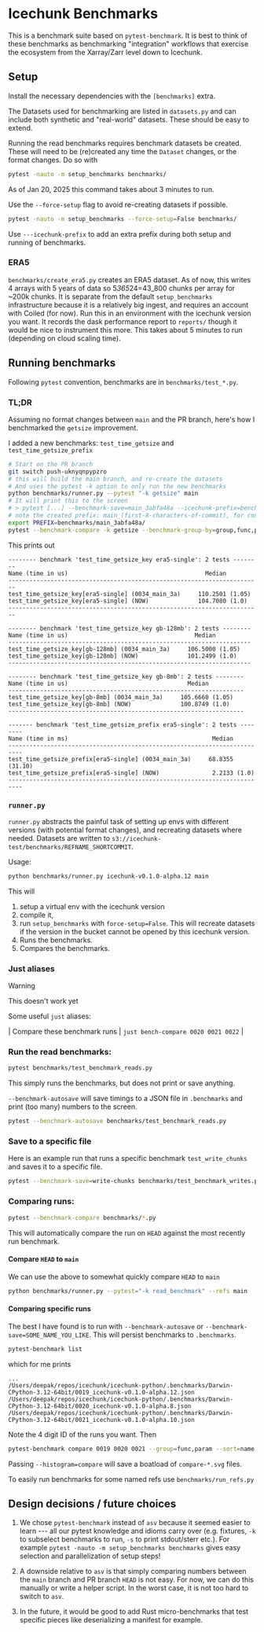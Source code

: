 # Icechunk Benchmarks

This is a benchmark suite based on `pytest-benchmark`.
It is best to think of these benchmarks as benchmarking "integration" workflows that exercise the ecosystem from the Xarray/Zarr level down to Icechunk.

## Setup

Install the necessary dependencies with the `[benchmarks]` extra.

The Datasets used for benchmarking are listed in `datasets.py` and can include both synthetic and "real-world" datasets.
These should be easy to extend.

Running the read benchmarks requires benchmark datasets be created.
These will need to be (re)created any time the `Dataset` changes, or the format changes.
Do so with
``` sh
pytest -nauto -m setup_benchmarks benchmarks/
```
As of Jan 20, 2025 this command takes about 3 minutes to run.

Use the `--force-setup` flag to avoid re-creating datasets if possible.

``` sh
pytest -nauto -m setup_benchmarks --force-setup=False benchmarks/
```
Use `---icechunk-prefix` to add an extra prefix during both setup and running of benchmarks.


### ERA5

`benchmarks/create_era5.py` creates an ERA5 dataset.
As of now, this writes 4 arrays with 5 years of data so 5*365*24=43_800 chunks per array for ~200k chunks.
It is separate from the default `setup_benchmarks` infrastructure because it is a relatively big ingest, and requires an account with Coiled (for now).
Run this in an environment with the icechunk version you want.
It records the dask performance report to `reports/` though it would be nice to instrument this more.
This takes about 5 minutes to run (depending on cloud scaling time).

## Running benchmarks
Following `pytest` convention, benchmarks are in `benchmarks/test_*.py`.

### TL;DR

Assuming no format changes between `main` and the PR branch, here's how I benchmarked the `getsize` improvement.

I added a new benchmarks: `test_time_getsize` and `test_time_getsize_prefix`

``` sh
# Start on the PR branch
git switch push-uknyqnpypzro
# this will build the main branch, and re-create the datasets
# And uses the pytest -k option to only run the new benchmarks
python benchmarks/runner.py --pytest "-k getsize" main
# It will print this to the screen
# > pytest [...] --benchmark-save=main_3abfa48a --icechunk-prefix=benchmarks/main_3abfa48a/  benchmarks/
# note the created prefix: main_(first-8-characters-of-commit), for convenienve export it
export PREFIX=benchmarks/main_3abfa48a/
pytest --benchmark-compare -k getsize --benchmark-group-by=group,func,param --benchmark-columns=median --benchmark-sort=name --icechunk-prefix=$PREFIX benchmarks/
```

This prints out
```
-------- benchmark 'test_time_getsize_key era5-single': 2 tests --------
Name (time in us)                                       Median
------------------------------------------------------------------------
test_time_getsize_key[era5-single] (0034_main_3a)     110.2501 (1.05)
test_time_getsize_key[era5-single] (NOW)              104.7080 (1.0)
------------------------------------------------------------------------

-------- benchmark 'test_time_getsize_key gb-128mb': 2 tests --------
Name (time in us)                                    Median
---------------------------------------------------------------------
test_time_getsize_key[gb-128mb] (0034_main_3a)     106.5000 (1.05)
test_time_getsize_key[gb-128mb] (NOW)              101.2499 (1.0)
---------------------------------------------------------------------

-------- benchmark 'test_time_getsize_key gb-8mb': 2 tests --------
Name (time in us)                                  Median
-------------------------------------------------------------------
test_time_getsize_key[gb-8mb] (0034_main_3a)     105.6660 (1.05)
test_time_getsize_key[gb-8mb] (NOW)              100.8749 (1.0)
-------------------------------------------------------------------

------- benchmark 'test_time_getsize_prefix era5-single': 2 tests --------
Name (time in ms)                                         Median
--------------------------------------------------------------------------
test_time_getsize_prefix[era5-single] (0034_main_3a)     68.8355 (31.10)
test_time_getsize_prefix[era5-single] (NOW)               2.2133 (1.0)
--------------------------------------------------------------------------
```

### `runner.py`

`runner.py` abstracts the painful task of setting up envs with different versions (with potential format changes), and recreating datasets where needed.
Datasets are written to `s3://icechunk-test/benchmarks/REFNAME_SHORTCOMMIT`.

Usage:
``` sh
python benchmarks/runner.py icechunk-v0.1.0-alpha.12 main
```
This will
1. setup a virtual env with the icechunk version
2. compile it,
3. run `setup_benchmarks` with `force-setup=False`. This will recreate datasets if the version in the bucket cannot be opened by this icechunk version.
4. Runs the benchmarks.
5. Compares the benchmarks.

### Just aliases

> [!WARNING]
> This doesn't work yet

Some useful `just` aliases:

| Compare these benchmark runs | `just bench-compare 0020 0021 0022` |

### Run the read benchmarks:
``` sh
pytest benchmarks/test_benchmark_reads.py
```

This simply runs the benchmarks, but does not print or save anything.

`--benchmark-autosave` will save timings to a JSON file in `.benchmarks` and print (too many) numbers to the screen.
```sh
pytest --benchmark-autosave benchmarks/test_benchmark_reads.py
```

### Save to a specific file

Here is an example run that runs a specific benchmark `test_write_chunks` and saves it to a specific file.
```sh
pytest --benchmark-save=write-chunks benchmarks/test_benchmark_writes.py::test_write_chunks
```

### Comparing runs:

``` sh
pytest --benchmark-compare benchmarks/*.py
```

This will automatically compare the run on `HEAD` against the most recently run benchmark.

#### Compare `HEAD` to `main`

We can use the above to somewhat quickly compare `HEAD` to `main`

``` sh
python benchmarks/runner.py --pytest="-k read_benchmark" --refs main
```

#### Comparing specific runs

The best I have found is to run with `--benchmark-autosave` or `--benchmark-save=SOME_NAME_YOU_LIKE`. This will persist benchmarks to
`.benchmarks`.

``` sh
pytest-benchmark list
```
which for me prints
```
...
/Users/deepak/repos/icechunk/icechunk-python/.benchmarks/Darwin-CPython-3.12-64bit/0019_icechunk-v0.1.0-alpha.12.json
/Users/deepak/repos/icechunk/icechunk-python/.benchmarks/Darwin-CPython-3.12-64bit/0020_icechunk-v0.1.0-alpha.8.json
/Users/deepak/repos/icechunk/icechunk-python/.benchmarks/Darwin-CPython-3.12-64bit/0021_icechunk-v0.1.0-alpha.10.json
```

Note the 4 digit ID of the runs you want. Then

``` sh
pytest-benchmark compare 0019 0020 0021 --group=func,param --sort=name --columns=median --name=short
```
Passing `--histogram=compare` will save a boatload of `compare-*.svg` files.

To easily run benchmarks for some named refs use `benchmarks/run_refs.py`

## Design decisions / future choices

1. We chose `pytest-benchmark` instead of `asv` because it seemed easier to learn --- all our pytest knowledge and idioms carry over (e.g. fixtures, `-k` to subselect benchmarks to run, `-s` to print stdout/sterr etc.). For example `pytest -nauto -m setup_benchmarks benchmarks` gives easy selection and parallelization of setup steps!

1. A downside relative to `asv` is that simply comparing numbers between the `main` branch and PR branch `HEAD` is not easy. For now, we can do this manually or write a helper script. In the worst case, it is not too hard to switch to `asv`.

1. In the future, it would be good to add Rust micro-benchmarks that test specific pieces like deserializing a manifest for example.
